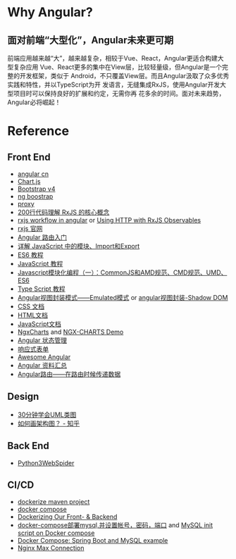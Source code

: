 # Why Angular?
## 面对前端“大型化”，Angular未来更可期
前端应用越来越“大”，越来越复杂，相较于Vue、React，Angular更适合构建大型复杂应用 
Vue、React更多的集中在View层，比较轻量级，但Angular是一个完整的开发框架，类似于 
Android，不只覆盖View层。而且Angular汲取了众多优秀实践和特性，并以TypeScript为开 
发语言，无缝集成RxJS，使用Angular开发大型项目时可以保持良好的扩展和约定，无需你再
花多余的时间。面对未来趋势，Angular必将崛起！

# Reference
## Front End
- [angular cn](https://angular.cn/guide/router#using-relative-paths)
- [Chart.js](https://valor-software.com/ng2-charts/#LineChart)
- [Bootstrap v4](https://v4.bootcss.com/docs/utilities/flex/#grow-and-shrink)
- [ng boostrap](https://ng-bootstrap.github.io/#/components/toast/overview)
- [proxy](https://juejin.cn/post/6844903895592861704)
- [200行代码理解 RxJS 的核心概念](https://github.com/WangYuLue/simple-rxjs)
- [rxjs workflow in angular](https://www.pluralsight.com/guides/using-http-with-rxjs-observables) or [Using HTTP with RxJS Observables](https://www.pluralsight.com/guides/using-http-with-rxjs-observables)
- [rxjs 官网](https://cn.rx.js.org/manual/overview.html)
- [Angular 路由入门](https://juejin.cn/post/6994832561964843016)
- [详解 JavaScript 中的模块、Import和Export](https://segmentfault.com/a/1190000038275195)
- [ES6 教程](https://wangdoc.com/es6/)
- [JavaScript 教程](https://wangdoc.com/javascript/)
- [Javascript模块化编程（一）：CommonJS和AMD规范、CMD规范、UMD、ES6](https://github.com/LightXJ/blog/issues/34)
- [Type Script 教程](https://wangdoc.com/typescript/module)
- [Angular视图封装模式——Emulated模式](https://juejin.cn/post/7069052682761158693) or [angular视图封装-Shadow DOM](https://blog.csdn.net/wangbiao9292/article/details/124636174)
- [CSS 文档](https://developer.mozilla.org/zh-CN/docs/Web/CSS)
- [HTML文档](https://developer.mozilla.org/zh-CN/docs/Web/HTML)
- [JavaScript文档](https://developer.mozilla.org/zh-CN/docs/Web/JavaScript)
- [NgxCharts](https://swimlane.gitbook.io/ngx-charts/examples/line-area-charts/line-chart#line-chart) and [NGX-CHARTS Demo](https://swimlane.github.io/ngx-charts/#/ngx-charts/advanced-pie-chart)
- [Angular 状态管理](https://zhuanlan.zhihu.com/p/45121775)
- [响应式表单](https://angular.cn/guide/reactive-forms)
- [Awesome Angular](https://github.com/PatrickJS/awesome-angular)
- [Angular 资料汇总](https://zhuanlan.zhihu.com/p/60906387)
- [Angular路由——在路由时候传递数据](https://www.cnblogs.com/starof/p/9006185.html)

## Design
- [30分钟学会UML类图](https://zhuanlan.zhihu.com/p/109655171)
- [如何画架构图？ - 知乎](https://www.zhihu.com/question/27440059)

## Back End
- [Python3WebSpider](https://github.com/Python3WebSpider/Python3WebSpider/blob/master/5.2-关系型数据库存储.md)

## CI/CD
- [dockerize maven project](https://stackoverflow.com/a/27768965/19547229)
- [docker compose](https://yeasy.gitbook.io/docker_practice/compose/introduction)
- [Dockerizing Our Front- & Backend](https://milanwittpohl.com/projects/tutorials/Full-Stack-Web-App/dockerizing-our-front-and-backend)
- [docker-compose部署mysql,并设置帐号，密码，端口](https://blog.csdn.net/qq_44742816/article/details/118085265) and [MySQL init script on Docker compose](https://iamvickyav.medium.com/mysql-init-script-on-docker-compose-e53677102e48)
- [Docker Compose: Spring Boot and MySQL example](https://www.bezkoder.com/docker-compose-spring-boot-mysql/)
- [Nginx Max Connection](http://www.idccoupon.com/10073.html)